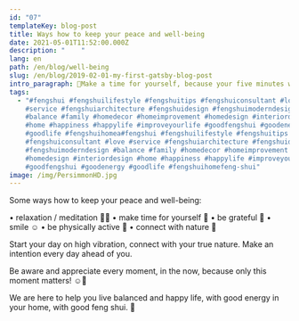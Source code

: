 ```yaml
---
id: "07"
templateKey: blog-post
title: Ways how to keep your peace and well-being
date: 2021-05-01T11:52:00.000Z
description: "    "
lang: en
path: /en/blog/well-being
slug: /en/blog/2019-02-01-my-first-gatsby-blog-post
intro_paragraph: 🌱Make a time for yourself, because your five minutes will change your life.🌱
tags:
  - "#fengshui #fengshuilifestyle #fengshuitips #fengshuiconsultant #love
    #service #fengshuiarchitecture #fengshuidesign #fengshuimoderndesign
    #balance #family #homedecor #homeimprovement #homedesign #interiordesign
    #home #happiness #happylife #improveyourlife #goodfengshui #goodenergy
    #goodlife #fengshuihomea#fengshui #fengshuilifestyle #fengshuitips
    #fengshuiconsultant #love #service #fengshuiarchitecture #fengshuidesign
    #fengshuimoderndesign #balance #family #homedecor #homeimprovement
    #homedesign #interiordesign #home #happiness #happylife #improveyourlife
    #goodfengshui #goodenergy #goodlife #fengshuihomefeng-shui"
image: /img/PersimmonHD.jpg
---
```

Some ways how to keep your peace and well-being:

• relaxation / meditation 🧘‍♀️
• make time for yourself 📖
• be grateful 🙏
• smile ☺️
• be physically active 🏃
• connect with nature 🌳

Start your day on high vibration, connect with your true nature. Make an intention every day ahead of you.

Be aware and appreciate every moment, in the now, because only this moment matters! ☺️🙏

We are here to help you live balanced and happy life, with good energy in your home, with good feng shui. 💛